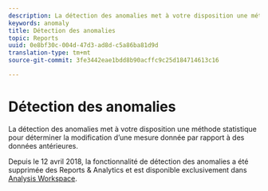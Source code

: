 ```yaml
---
description: La détection des anomalies met à votre disposition une méthode statistique pour déterminer la modification d’une mesure donnée par rapport à des données antérieures.
keywords: anomaly
title: Détection des anomalies
topic: Reports
uuid: 0e8bf30c-004d-47d3-ad8d-c5a86ba81d9d
translation-type: tm+mt
source-git-commit: 3fe3442eae1bdd8b90acffc9c25d184714613c16

---
```



# Détection des anomalies

La détection des anomalies met à votre disposition une méthode statistique pour déterminer la modification d’une mesure donnée par rapport à des données antérieures.

Depuis le 12 avril 2018, la fonctionnalité de détection des anomalies a été supprimée des Reports &amp; Analytics et est disponible exclusivement dans [Analysis Workspace](https://docs.adobe.com/content/help/en/analytics/analyze/analysis-workspace/virtual-analyst/overview.html).

